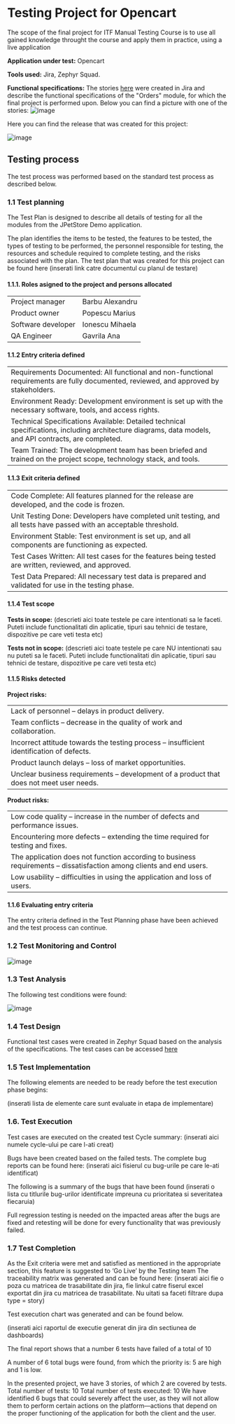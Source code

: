 # Testing Project for Opencart
The scope of the final project for ITF Manual Testing Course is to use all gained knowledge throught the course and apply them in practice, using a live application

**Application under test:** Opencart

**Tools used:** Jira, Zephyr Squad.

**Functional specifications:**
The stories [here](https://github.com/AnaGavrila/manual_testing_jira_opencart/blob/main/Jira.pdf) were created in Jira and describe the functional specifications of the "Orders" module, for which the final project is performed upon.
Below you can find a picture with one of the stories:
![image](https://github.com/user-attachments/assets/cf4de33e-4c5b-4c89-86e3-e05938ae6996)


Here you can find the release that was created for this project:

![image](https://github.com/user-attachments/assets/cb64d79f-3645-4a8e-a357-6ce3892ff607)


## Testing process
The test process was performed based on the standard test process as described below.

### 1.1 Test planning
The Test Plan is designed to describe all details of testing for all the modules from the JPetStore Demo application.

The plan identifies the items to be tested, the features to be tested, the types of testing to be performed, the personnel responsible for testing, the resources and schedule required to complete testing, and the risks associated with the plan. The test plan that was created for this project can be found here (inserati link catre documentul cu planul de testare)

#### 1.1.1. Roles asigned to the project and persons allocated
<table>
<tr><td>Project manager</td> <td>Barbu Alexandru</td></tr>
<tr><td>Product owner</td> <td>Popescu Marius</td></tr>
<tr><td>Software developer</td> <td>Ionescu Mihaela</td></tr>
<tr><td>QA Engineer</td> <td>Gavrila Ana</td></tr>
</table>

#### 1.1.2 Entry criteria defined
<table>
<tr><td>Requirements Documented: All functional and non-functional requirements are fully documented, reviewed, and approved by stakeholders.</td></tr>
<tr><td>Environment Ready: Development environment is set up with the necessary software, tools, and access rights.</td></tr>
<tr><td>Technical Specifications Available: Detailed technical specifications, including architecture diagrams, data models, and API contracts, are completed.</td></tr>
<tr><td>Team Trained: The development team has been briefed and trained on the project scope, technology stack, and tools.</td></tr>
</table>

#### 1.1.3 Exit criteria defined
<table>
<tr><td>Code Complete: All features planned for the release are developed, and the code is frozen. </td></tr>
<tr><td>Unit Testing Done: Developers have completed unit testing, and all tests have passed with an acceptable threshold. </td></tr>
<tr><td>Environment Stable: Test environment is set up, and all components are functioning as expected.</td></tr>
<tr><td>Test Cases Written: All test cases for the features being tested are written, reviewed, and approved.</td></tr>
<tr><td>Test Data Prepared: All necessary test data is prepared and validated for use in the testing phase.</td></tr>
</table>

#### 1.1.4 Test scope
**Tests in scope:**
(descrieti aici toate testele pe care intentionati sa le faceti. Puteti include functionalitati din aplicatie, tipuri sau tehnici de testare, dispozitive pe care veti testa etc)

**Tests not in scope:**
(descrieti aici toate testele pe care NU intentionati sau nu puteti sa le faceti. Puteti include functionalitati din aplicatie, tipuri sau tehnici de testare, dispozitive pe care veti testa etc)

#### 1.1.5 Risks detected
**Project risks:**
<table>
<tr><td>Lack of personnel – delays in product delivery. </td></tr>
<tr><td>Team conflicts – decrease in the quality of work and collaboration. </td></tr>
<tr><td>Incorrect attitude towards the testing process – insufficient identification of defects. </td></tr>
<tr><td>Product launch delays – loss of market opportunities.</td></tr>
<tr><td>Unclear business requirements – development of a product that does not meet user needs.</td></tr>
</table>

**Product risks:**
<table>
<tr><td>Low code quality – increase in the number of defects and performance issues. </td></tr>
<tr><td>Encountering more defects – extending the time required for testing and fixes. </td></tr>
<tr><td>The application does not function according to business requirements – dissatisfaction among clients and end users.</td></tr>
<tr><td>Low usability – difficulties in using the application and loss of users. </td></tr>
</table>

#### 1.1.6 Evaluating entry criteria
The entry criteria defined in the Test Planning phase have been achieved and the test process can continue.

### 1.2 Test Monitoring and Control
![image](https://github.com/user-attachments/assets/5bca4b6f-94cc-4993-bec8-7afab6ce3b0d)

### 1.3 Test Analysis
The following test conditions were found:

![image](https://github.com/user-attachments/assets/0e24a9f6-812d-4f23-8556-f7230c3ec9e6)


### 1.4 Test Design
Functional test cases were created in Zephyr Squad based on the analysis of the specifications. The test cases can be accessed [here](https://itfclasses.atlassian.net/projects/SAG?selectedItem=com.thed.zephyr.je__test-cases)

### 1.5 Test Implementation
The following elements are needed to be ready before the test execution phase begins:

(inserati lista de elemente care sunt evaluate in etapa de implementare)

### 1.6. Test Execution
Test cases are executed on the created test Cycle summary: (inserati aici numele cycle-ului pe care l-ati creat)

Bugs have been created based on the failed tests. The complete bug reports can be found here: (inserati aici fisierul cu bug-urile pe care le-ati identificat)

The following is a summary of the bugs that have been found (inserati o lista cu titlurile bug-urilor identificate impreuna cu prioritatea si severitatea fiecaruia)

Full regression testing is needed on the impacted areas after the bugs are fixed and retesting will be done for every functionality that was previously failed.

### 1.7 Test Completion
As the Exit criteria were met and satisfied as mentioned in the appropriate section, this feature is suggested to ‘Go Live’ by the Testing team
The traceability matrix was generated and can be found here: (inserati aici fie o poza cu matricea de trasabilitate din jira, fie linkul catre fiserul excel exportat din jira cu matricea de trasabilitate. Nu uitati sa faceti filtrare dupa type = story)

Test execution chart was generated and can be found below.

(inserati aici raportul de executie generat din jira din sectiunea de dashboards)

The final report shows that a number 6 tests have failed of a total of 10

A number of 6 total bugs were found, from which the priority is: 5 are high and 1 is low.

In the presented project, we have 3 stories, of which 2 are covered by tests.
Total number of tests: 10
Total number of tests executed: 10
We have identified 6 bugs that could severely affect the user, as they will not allow them to perform certain actions on the platform—actions that depend on the proper functioning of the application for both the client and the user.
